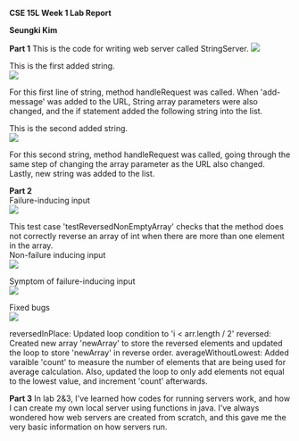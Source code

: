 **CSE 15L Week 1 Lab Report**

**Seungki Kim**

**Part 1**
This is the code for writing web server called StringServer.
![](https://cdn.discordapp.com/attachments/890102969536753746/1087227203357511720/image.png)

This is the first added string.
<br>
![](https://cdn.discordapp.com/attachments/890102969536753746/1087228463108341831/image.png)

For this first line of string, method handleRequest was called. When 'add-message' was added to the URL, String array parameters were also changed, and the if statement added the following string into the list.

This is the second added string.
<br>
![](https://cdn.discordapp.com/attachments/890102969536753746/1087228463108341831/image.png)

For this second string, method handleRequest was called, going through the same step of changing the array parameter as the URL also changed. Lastly, new string was added to the list.


**Part 2**
<br>
Failure-inducing input
<br>
![](https://cdn.discordapp.com/attachments/890102969536753746/1087231540133642250/image.png)

This test case 'testReversedNonEmptyArray' checks that the method does not correctly reverse an array of int when there are more than one element in the array.
<br>
Non-failure inducing input
<br>
![](https://cdn.discordapp.com/attachments/890102969536753746/1087232545797713930/image.png)

Symptom of failure-inducing input
<br>
![](https://cdn.discordapp.com/attachments/890102969536753746/1087231701362688130/image.png)

Fixed bugs
<br>
![](https://cdn.discordapp.com/attachments/890102969536753746/1087238223610249316/image.png)
<br>

reversedInPlace: Updated loop condition to 'i < arr.length / 2'
reversed: Created new array 'newArray' to store the reversed elements and updated the loop to store 'newArray' in reverse order.
averageWithoutLowest: Added varaible 'count' to measure the number of elements that are being used for average calculation. Also, updated the loop to only add elements not equal to the lowest value, and increment 'count' afterwards.

**Part 3**
In lab 2&3, I've learned how codes for running servers work, and how I can create my own local server using functions in java. I've always wondered how web servers are created from scratch, and this gave me the very basic information on how servers run.
